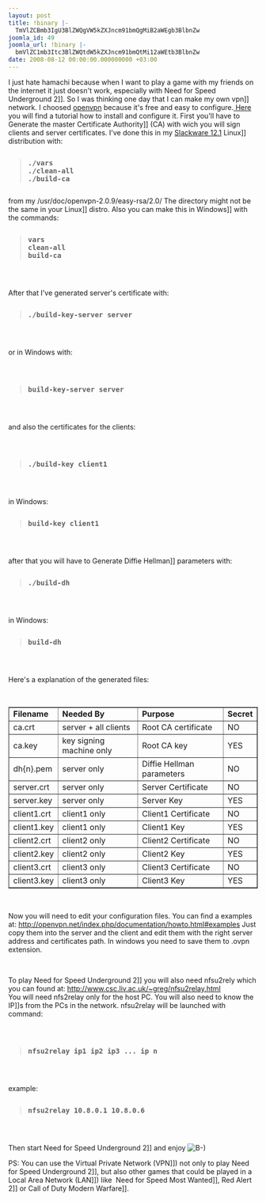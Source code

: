 ```yaml
---
layout: post
title: !binary |-
  TmVlZCBmb3IgU3BlZWQgVW5kZXJncm91bmQgMiB2aWEgb3BlbnZw
joomla_id: 49
joomla_url: !binary |-
  bmVlZC1mb3Itc3BlZWQtdW5kZXJncm91bmQtMi12aWEtb3BlbnZw
date: 2008-08-12 00:00:00.000000000 +03:00
---
```

<p>I just hate hamachi because when I want to play a game with my friends on the internet it just doesn't work, especially with Need for Speed Underground 2]]. So I was thinking one day that I can make my own vpn]] network. I choosed <a href="http://openvpn.net/">openvpn</a> because it's free and easy to configure.<a href="http://openvpn.net/index.php/documentation/howto.html#quick"> Here</a> you will find a tutorial how to install and configure it. First you'll have to Generate the master Certificate Authority]] (CA) with wich you will sign clients and server certificates. I've done this in my <a href="http://slackware.com" target="_blank">Slackware 12.1</a> Linux]] distribution with:</p>
<pre><strong><blockquote>./vars<br />./clean-all<br />./build-ca</blockquote></strong></pre>
<p>from my /usr/doc/openvpn-2.0.9/easy-rsa/2.0/ The directory might not be the same in your Linux]] distro. Also you can make this in Windows]] with the commands:</p>
<pre><strong><blockquote>vars<br />clean-all<br />build-ca</blockquote></strong></pre>
<p> </p>
<p>After that I've generated server's certificate with:</p>
<pre><strong><blockquote>./build-key-server server</blockquote></strong></pre>
<p> </p>
<p>or in Windows with:</p>
<p> </p>
<pre><strong><blockquote>build-key-server server</blockquote></strong></pre>
<p> </p>
<p>and also the certificates for the clients:</p>
<p> </p>
<pre><strong><blockquote>./build-key client1</blockquote></strong></pre>
<p> </p>
<p>in Windows:</p>
<pre><strong><blockquote>build-key client1</blockquote></strong></pre>
<p> </p>
<p>after that you will have to Generate Diffie Hellman]] parameters with:</p>
<pre><strong><blockquote>./build-dh</blockquote></strong></pre>
<p> </p>
<p>in Windows:</p>
<pre><strong><blockquote>build-dh</blockquote></strong></pre>
<p> </p>
<p>Here's a explanation of the generated files:</p>
<p> </p>
<table border="1" cellspacing="0" cellpadding="8">
<tbody>
<tr>
<td><strong>Filename</strong></td>
<td><strong>Needed By</strong></td>
<td><strong>Purpose</strong></td>
<td><strong>Secret</strong></td>
</tr>
<tr>
<td>ca.crt</td>
<td>server + all clients</td>
<td>Root CA certificate</td>
<td>NO</td>
</tr>
<tr>
<td>ca.key</td>
<td>key signing machine only</td>
<td>Root CA key</td>
<td>YES</td>
</tr>
<tr>
<td>dh{n}.pem</td>
<td>server only</td>
<td>Diffie Hellman parameters</td>
<td>NO</td>
</tr>
<tr>
<td>server.crt</td>
<td>server only</td>
<td>Server Certificate</td>
<td>NO</td>
</tr>
<tr>
<td>server.key</td>
<td>server only</td>
<td>Server Key</td>
<td>YES</td>
</tr>
<tr>
<td>client1.crt</td>
<td>client1 only</td>
<td>Client1 Certificate</td>
<td>NO</td>
</tr>
<tr>
<td>client1.key</td>
<td>client1 only</td>
<td>Client1 Key</td>
<td>YES</td>
</tr>
<tr>
<td>client2.crt</td>
<td>client2 only</td>
<td>Client2 Certificate</td>
<td>NO</td>
</tr>
<tr>
<td>client2.key</td>
<td>client2 only</td>
<td>Client2 Key</td>
<td>YES</td>
</tr>
<tr>
<td>client3.crt</td>
<td>client3 only</td>
<td>Client3 Certificate</td>
<td>NO</td>
</tr>
<tr>
<td>client3.key</td>
<td>client3 only</td>
<td>Client3 Key</td>
<td>YES</td>
</tr>
</tbody>
</table>
<p> </p>
<p>Now you will need to edit your configuration files. You can find a examples at: <a href="http://openvpn.net/index.php/documentation/howto.html#examples" target="_blank">http://openvpn.net/index.php/documentation/howto.html#examples</a> Just copy them into the server and the client and edit them with the right server address and certificates path. In windows you need to save them to .ovpn extension.</p>
<p> </p>
<p>To play Need for Speed Underground 2]] you will also need nfsu2rely which you can found at: <a href="http://www.csc.liv.ac.uk/~greg/nfsu2relay.html" target="_blank"> http://www.csc.liv.ac.uk/~greg/nfsu2relay.html</a> <br />You will need nfs2relay only for the host PC. You will also need to know the IP]]s from the PCs in the network. nfsu2relay will be launched with command:</p>
<p> </p>
<pre><strong><blockquote>nfsu2relay ip1 ip2 ip3 ... ip n</blockquote></strong></pre>
<p> </p>
<p>example:</p>
<pre><strong><blockquote>nfsu2relay 10.8.0.1 10.8.0.6</blockquote></strong></pre>
<p> </p>
<p>Then start Need for Speed Underground 2]] and enjoy <img src="http://www.pic4ever.com/images/wassat.gif" border="0" alt="B-)" /></p>
<p>PS: You can use the Virtual Private Network (VPN]]) not only to play Need for Speed Underground 2]], but also other games that could be played in a Local Area Network (LAN]]) like  Need for Speed Most Wanted]], Red Alert 2]] or Call of Duty Modern Warfare]].</p>
